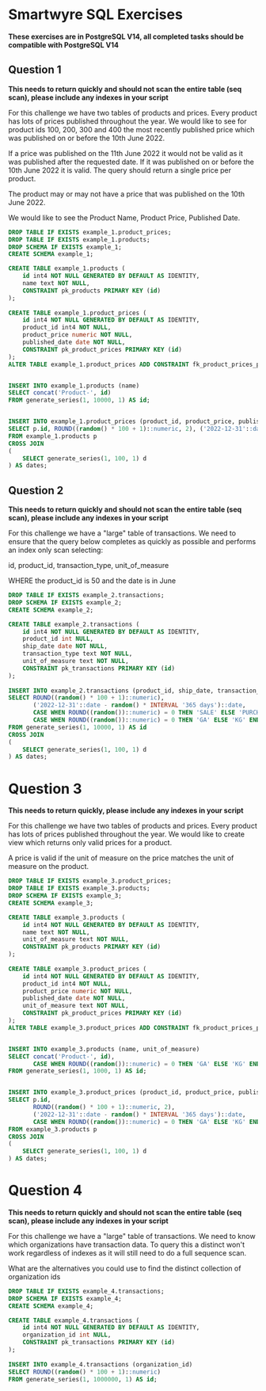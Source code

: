 # Smartwyre SQL Exercises

**These exercises are in PostgreSQL V14, all completed tasks should be compatible with PostgreSQL V14**


## Question 1

**This needs to return quickly and should not scan the entire table (seq scan), please include any indexes in your script**

For this challenge we have two tables of products and prices. Every product has lots of prices published throughout the year. We would like to see for product ids 100, 200, 300 and 400 the most recently published price which was published on or before the 10th June 2022.

If a price was published on the 11th June 2022 it would not be valid as it was published after the requested date. If it was published on or before the 10th June 2022 it is valid.  The query should return a single price per product.

The product may or may not have a price that was published on the 10th June 2022.

We would like to see the Product Name, Product Price, Published Date.

``` sql
DROP TABLE IF EXISTS example_1.product_prices;
DROP TABLE IF EXISTS example_1.products;
DROP SCHEMA IF EXISTS example_1;
CREATE SCHEMA example_1;

CREATE TABLE example_1.products (
	id int4 NOT NULL GENERATED BY DEFAULT AS IDENTITY,
	name text NOT NULL,
	CONSTRAINT pk_products PRIMARY KEY (id)
);
 
CREATE TABLE example_1.product_prices (
	id int4 NOT NULL GENERATED BY DEFAULT AS IDENTITY,
	product_id int4 NOT NULL,
	product_price numeric NOT NULL,
	published_date date NOT NULL,
	CONSTRAINT pk_product_prices PRIMARY KEY (id)
);
ALTER TABLE example_1.product_prices ADD CONSTRAINT fk_product_prices_product FOREIGN KEY (product_id) REFERENCES example_1.products(id) ON DELETE CASCADE;


INSERT INTO example_1.products (name)
SELECT concat('Product-', id) 
FROM generate_series(1, 10000, 1) AS id;


INSERT INTO example_1.product_prices (product_id, product_price, published_date)
SELECT p.id, ROUND((random() * 100 + 1)::numeric, 2), ('2022-12-31'::date - random() * INTERVAL '365 days')::date
FROM example_1.products p
CROSS JOIN 
(
	SELECT generate_series(1, 100, 1) d
) AS dates;
```

## Question 2
**This needs to return quickly and should not scan the entire table (seq scan), please include any indexes in your script**

For this challenge we have a "large" table of transactions. We need to ensure that the query below completes as quickly as possible and performs an index only scan selecting:

id, product_id, transaction_type, unit_of_measure

WHERE the product_id is 50 and the date is in June

``` sql
DROP TABLE IF EXISTS example_2.transactions;
DROP SCHEMA IF EXISTS example_2;
CREATE SCHEMA example_2;

CREATE TABLE example_2.transactions (
	id int4 NOT NULL GENERATED BY DEFAULT AS IDENTITY,
	product_id int NULL,
	ship_date date NOT NULL,
	transaction_type text NOT NULL,
	unit_of_measure text NOT NULL,
	CONSTRAINT pk_transactions PRIMARY KEY (id)
);
 
INSERT INTO example_2.transactions (product_id, ship_date, transaction_type, unit_of_measure)
SELECT ROUND((random() * 100 + 1)::numeric),
	   ('2022-12-31'::date - random() * INTERVAL '365 days')::date,
	   CASE WHEN ROUND((random())::numeric) = 0 THEN 'SALE' ELSE 'PURCHASE' END, 
       CASE WHEN ROUND((random())::numeric) = 0 THEN 'GA' ELSE 'KG' END
FROM generate_series(1, 10000, 1) AS id
CROSS JOIN 
(
	SELECT generate_series(1, 100, 1) d
) AS dates;
```

# Question 3
**This needs to return quickly, please include any indexes in your script**

For this challenge we have two tables of products and prices. Every product has lots of prices published throughout the year. We would like to create view which returns only valid prices for a product.

A price is valid if the unit of measure on the price matches the unit of measure on the product.

``` sql
DROP TABLE IF EXISTS example_3.product_prices;
DROP TABLE IF EXISTS example_3.products;
DROP SCHEMA IF EXISTS example_3;
CREATE SCHEMA example_3;

CREATE TABLE example_3.products (
	id int4 NOT NULL GENERATED BY DEFAULT AS IDENTITY,
	name text NOT NULL,
	unit_of_measure text NOT NULL,
	CONSTRAINT pk_products PRIMARY KEY (id)
);
 
CREATE TABLE example_3.product_prices (
	id int4 NOT NULL GENERATED BY DEFAULT AS IDENTITY,
	product_id int4 NOT NULL,
	product_price numeric NOT NULL,
	published_date date NOT NULL,
	unit_of_measure text NOT NULL,
	CONSTRAINT pk_product_prices PRIMARY KEY (id)
);
ALTER TABLE example_3.product_prices ADD CONSTRAINT fk_product_prices_product FOREIGN KEY (product_id) REFERENCES example_3.products(id) ON DELETE CASCADE;


INSERT INTO example_3.products (name, unit_of_measure)
SELECT concat('Product-', id),
       CASE WHEN ROUND((random())::numeric) = 0 THEN 'GA' ELSE 'KG' END
FROM generate_series(1, 1000, 1) AS id;


INSERT INTO example_3.product_prices (product_id, product_price, published_date, unit_of_measure)
SELECT p.id,
       ROUND((random() * 100 + 1)::numeric, 2), 
       ('2022-12-31'::date - random() * INTERVAL '365 days')::date,
       CASE WHEN ROUND((random())::numeric) = 0 THEN 'GA' ELSE 'KG' END
FROM example_3.products p
CROSS JOIN 
(
	SELECT generate_series(1, 100, 1) d
) AS dates;
```

# Question 4
**This needs to return quickly and should not scan the entire table (seq scan), please include any indexes in your script**

For this challenge we have a "large" table of transactions. We need to know which organizations have transaction data.  To query this a distinct won't work regardless of indexes as it will still need to do a full sequence scan.

What are the alternatives you could use to find the distinct collection of organization ids

``` sql
DROP TABLE IF EXISTS example_4.transactions;
DROP SCHEMA IF EXISTS example_4;
CREATE SCHEMA example_4;

CREATE TABLE example_4.transactions (
	id int4 NOT NULL GENERATED BY DEFAULT AS IDENTITY,
	organization_id int NULL,
	CONSTRAINT pk_transactions PRIMARY KEY (id)
);
 
INSERT INTO example_4.transactions (organization_id)
SELECT ROUND((random() * 100 + 1)::numeric)
FROM generate_series(1, 1000000, 1) AS id;
```
